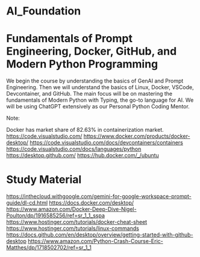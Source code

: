 # AI_Foundation
# Fundamentals of Prompt Engineering, Docker, GitHub, and Modern Python Programming
We begin the course by understanding the basics of GenAI and Prompt Engineering. Then we will understand the basics of Linux, Docker, VSCode, Devcontainer, and GitHub. The main focus will be on mastering the fundamentals of Modern Python with Typing, the go-to language for AI. We will be using ChatGPT extensively as our Personal Python Coding Mentor.

Note:

Docker has market share of 82.63% in containerization market.
https://code.visualstudio.com/
https://www.docker.com/products/docker-desktop/
https://code.visualstudio.com/docs/devcontainers/containers
https://code.visualstudio.com/docs/languages/python
https://desktop.github.com/
https://hub.docker.com/_/ubuntu

# Study Material
https://inthecloud.withgoogle.com/gemini-for-google-workspace-prompt-guide/dl-cd.html
https://docs.docker.com/desktop/
https://www.amazon.com/Docker-Deep-Dive-Nigel-Poulton/dp/1916585256/ref=sr_1_1_sspa
https://www.hostinger.com/tutorials/docker-cheat-sheet
https://www.hostinger.com/tutorials/linux-commands
https://docs.github.com/en/desktop/overview/getting-started-with-github-desktop
https://www.amazon.com/Python-Crash-Course-Eric-Matthes/dp/1718502702/ref=sr_1_1
